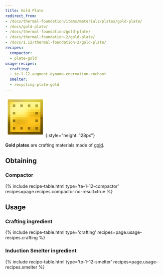 ```yaml
---
title: Gold Plate
redirect_from:
- /docs/thermal-foundation/items/materials/plates/gold-plate/
- /docs/gold-plate/
- /docs/thermal-foundation/gold-plate/
- /docs/thermal-foundation-2/gold-plate/
- /docs/1.12/thermal-foundation-2/gold-plate/
recipes:
  compactor:
  - plate-gold
usage-recipes:
  crafting:
  - te-1-12-augment-dynamo-enervation-enchant
  smelter:
  - recycling-plate-gold
---
```


![Gold plate](/assets/images/thermal-foundation-2/plate-gold.png){:style="height: 128px"}


**Gold plates** are crafting materials made of
[gold](https://minecraft.wiki/w/Gold_Ingot).


Obtaining
---------

### Compactor
{% include recipe-table.html type='te-1-12-compactor' recipes=page.recipes.compactor no-result=true %}


Usage
-----

### Crafting ingredient
{% include recipe-table.html type='crafting' recipes=page.usage-recipes.crafting %}

### Induction Smelter ingredient
{% include recipe-table.html type='te-1-12-smelter' recipes=page.usage-recipes.smelter %}
